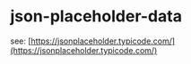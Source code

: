 # json-placeholder-data

see: [https://jsonplaceholder.typicode.com/](https://jsonplaceholder.typicode.com/)

